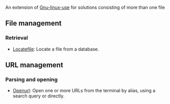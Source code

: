 
An extension of [Gnu-linux-use](https://github.com/computingfoundation/gnu-linux-use) for solutions consisting of more than one file

## File management

### Retrieval

* [Locatefile](https://github.com/computingfoundation/gnu-linux-use.packaged-solutions/tree/master/file_management/retrieval/locatefile#locatefile): Locate a file from a database.

## URL management

### Parsing and opening


* [Openurl](https://github.com/computingfoundation/gnu-linux-use.packaged-solutions/tree/master/url_management/parsing_and_opening/openurl#openurl): Open one or more URLs from the terminal by alias, using a search query or directly.

